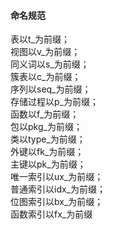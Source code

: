 #### 命名规范
表以t_为前缀；  
视图以v_为前缀；  
同义词以s_为前缀；  
簇表以c_为前缀；  
序列以seq_为前缀；  
存储过程以p_为前缀；  
函数以f_为前缀；  
包以pkg_为前缀；  
类以type_为前缀；  
外键以fk_为前缀；  
主键以pk_为前缀；  
唯一索引以ux_为前缀；  
普通索引以idx_为前缀；  
位图索引以bx_为前缀；  
函数索引以fx_为前缀  
